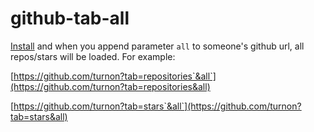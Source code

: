 # github-tab-all

[Install](https://greasyfork.org/zh-CN/scripts/372567-github-tab-all) and when you append parameter `all` to someone's github url, all repos/stars will be loaded. For example:

[https://github.com/turnon?tab=repositories`&all`](https://github.com/turnon?tab=repositories&all)

[https://github.com/turnon?tab=stars`&all`](https://github.com/turnon?tab=stars&all)
